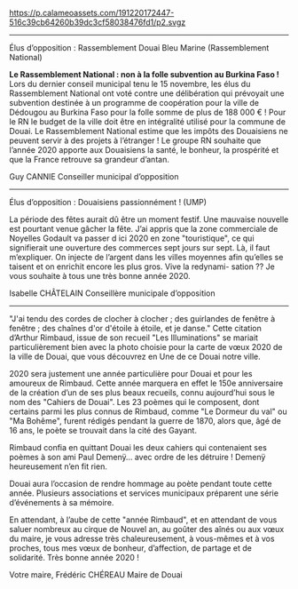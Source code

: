 https://p.calameoassets.com/191220172447-516c39cb64260b39dc3cf58038476fd1/p2.svgz

---

Élus d’opposition : Rassemblement Douai Bleu Marine (Rassemblement National)

**Le Rassemblement National : non à la folle subvention au Burkina Faso !** Lors du dernier conseil municipal tenu le 15 novembre, les élus du Rassemblement National ont voté contre une délibération qui prévoyait une subvention destinée à un programme de coopération pour la ville de Dédougou au Burkina Faso pour la folle somme de plus de 188 000 € ! Pour le RN le budget de la ville doit être en intégralité utilisé pour la commune de Douai. Le Rassemblement National estime que les impôts des Douaisiens ne peuvent servir à des projets à l’étranger ! Le groupe RN souhaite que l’année 2020 apporte aux Douaisiens la santé, le bonheur, la prospérité et que la France retrouve sa grandeur d’antan.

Guy CANNIE
Conseiller municipal d’opposition

---

Élus d’opposition : Douaisiens passionnément ! (UMP)

La période des fêtes aurait dû être un moment festif. Une mauvaise nouvelle est pourtant venue gâcher la fête. J’ai appris que la zone commerciale de Noyelles Godault va passer d ici 2020 en zone "touristique", ce qui signifierait une ouverture des commerces sept jours sur sept. Là, il faut m’expliquer. On injecte de l’argent dans les villes moyennes afin qu’elles se taisent et on enrichit encore les plus gros. Vive la redynami-
sation ??
Je vous souhaite à tous une très bonne année 2020.

Isabelle CHÂTELAIN
Conseillère municipale d’opposition

---

"J'ai tendu des cordes de clocher à clocher ; des guirlandes de fenêtre à fenêtre ; des chaînes d'or d'étoile à étoile, et je danse." Cette citation d’Arthur Rimbaud, issue de son recueil "Les Illuminations" se mariait particulièrement bien avec la photo choisie pour la carte de vœux 2020 de la ville de Douai, que vous découvrez en Une de ce Douai notre ville.

2020 sera justement une année particulière pour Douai et pour les amoureux de Rimbaud. Cette année marquera en effet le 150e anniversaire de la création d’un de ses plus beaux recueils, connu aujourd’hui sous le nom des "Cahiers de Douai". Les 23 poèmes qui le composent, dont certains parmi les plus connus de Rimbaud, comme "Le Dormeur du val" ou "Ma Bohême", furent rédigés pendant la guerre de 1870, alors que, âgé de 16 ans, le poète se trouvait dans la cité des Gayant.

Rimbaud confia en quittant Douai les deux cahiers qui contenaient ses poèmes à son ami Paul Demenÿ… avec ordre de les détruire ! Demenÿ heureusement n’en fit rien.

Douai aura l’occasion de rendre hommage au poète pendant toute cette année. Plusieurs associations et services municipaux préparent une série d’événements à sa mémoire.

En attendant, à l’aube de cette "année Rimbaud", et en attendant de vous saluer nombreux au cirque de Nouvel an, au goûter des aînés ou aux vœux du maire, je vous adresse très chaleureusement, à vous-mêmes et à vos proches, tous mes vœux de bonheur, d’affection, de partage et de solidarité. Très bonne année 2020 !

Votre maire,
Frédéric CHÉREAU
Maire de Douai
